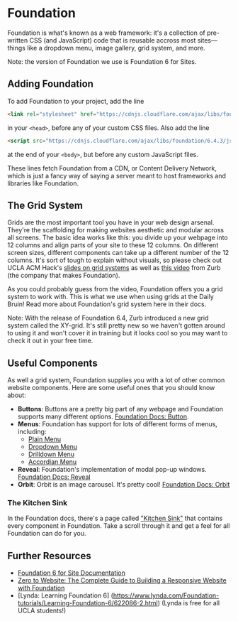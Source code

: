 # Foundation
Foundation is what's known as a web framework: it's a collection of pre-written CSS (and JavaScript) code that is reusable accross most sites—things like a dropdown menu, image gallery, grid system, and more.

Note: the version of Foundation we use is Foundation 6 for Sites.

## Adding Foundation
To add Foundation to your project, add the line
```html
<link rel="stylesheet" href="https://cdnjs.cloudflare.com/ajax/libs/foundation/6.4.3/css/foundation.min.css" />
```
in your `<head>`, before any of your custom CSS files. Also add the line
```html
<script src="https://cdnjs.cloudflare.com/ajax/libs/foundation/6.4.3/js/foundation.min.js"></script>
```
at the end of your `<body>`, but before any custom JavaScript files.

These lines fetch Foundation from a CDN, or Content Delivery Network, which is just a fancy way of saying a server meant to host frameworks and libraries like Foundation.

## The Grid System
Grids are the most important tool you have in your web design arsenal. They're the scaffolding for making websites aesthetic and modular across all screens. The basic idea works like this: you divide up your webpage into 12 columns and align parts of your site to these 12 columns. On different screen sizes, different components can take up a different number of the 12 columns. It's sort of tough to explain without visuals, so please check out UCLA ACM Hack's [slides on grid systems](week2/grids.pdf) as well as [this video](https://youtu.be/k1zizfK2xbQ) from Zurb (the company that makes Foundation).

As you could probably guess from the video, Foundation offers you a grid system to work with. This is what we use when using grids at the Daily Bruin! Read more about Foundation's grid system here in their docs.

Note: With the release of Foundation 6.4, Zurb introduced a new grid system called the XY-grid. It's still pretty new so we haven't gotten around to using it and won't cover it in training but it looks cool so you may want to check it out in your free time.

## Useful Components
As well a grid system, Foundation supplies you with a lot of other common website components. Here are some useful ones that you should know about:
- **Buttons**: Buttons are a pretty big part of any webpage and Foundation supports many different options. [Foundation Docs: Button](https://foundation.zurb.com/sites/docs/button.html).
- **Menus**: Foundation has support for lots of different forms of menus, including:
  - [Plain Menu](https://foundation.zurb.com/sites/docs/menu.html)
  - [Dropdown Menu](https://foundation.zurb.com/sites/docs/dropdown-menu.html)
  - [Drilldown Menu](https://foundation.zurb.com/sites/docs/drilldown-menu.html)
  - [Accordian Menu](https://foundation.zurb.com/sites/docs/accordion-menu.html)
- **Reveal**: Foundation's implementation of modal pop-up windows. [Foundation Docs: Reveal](https://foundation.zurb.com/sites/docs/reveal.html)
- **Orbit**: Orbit is an image carousel. It's pretty cool! [Foundation Docs: Orbit](https://foundation.zurb.com/sites/docs/orbit.html)

### The Kitchen Sink
In the Foundation docs, there's a page called ["Kitchen Sink"](https://foundation.zurb.com/sites/docs/kitchen-sink.html) that contains every component in Foundation. Take a scroll through it and get a feel for all Foundation can do for you. 

## Further Resources
- [Foundation 6 for Site Documentation](https://foundation.zurb.com/sites/docs/)
- [Zero to Website: The Complete Guide to Building a Responsive Website with Foundation](https://foundation.zurb.com/sites/docs/kitchen-sink.html)
- [Lynda: Learning Foundation 6] (https://www.lynda.com/Foundation-tutorials/Learning-Foundation-6/622086-2.html) (Lynda is free for all UCLA students!)
